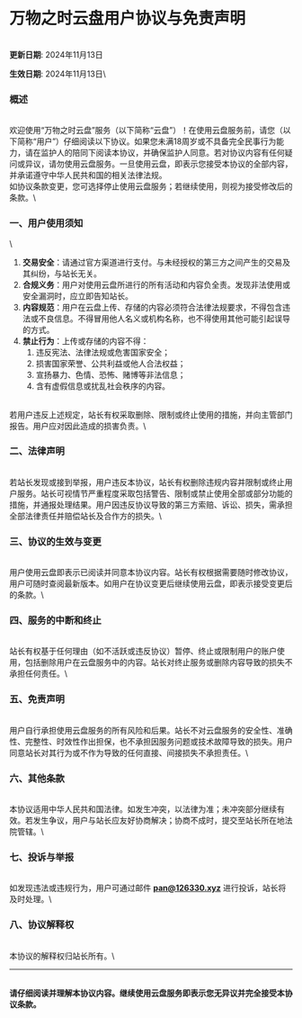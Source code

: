 # 万物之时云盘用户协议与免责声明

\
**更新日期**: 2024年11月13日

**生效日期**: 2024年11月13日\


### 概述

\
欢迎使用“万物之时云盘”服务（以下简称“云盘”）！在使用云盘服务前，请您（以下简称“用户”）仔细阅读以下协议。如果您未满18周岁或不具备完全民事行为能力，请在监护人的陪同下阅读本协议，并确保监护人同意。若对协议内容有任何疑问或异议，请勿使用云盘服务。一旦使用云盘，即表示您接受本协议的全部内容，并承诺遵守中华人民共和国的相关法律法规。\
如协议条款变更，您可选择停止使用云盘服务；若继续使用，则视为接受修改后的条款。\


### 一、用户使用须知

\


1. **交易安全**：请通过官方渠道进行支付。与未经授权的第三方之间产生的交易及其纠纷，与站长无关。
2. **合规义务**：用户对使用云盘所进行的所有活动和内容负全责。发现非法使用或安全漏洞时，应立即告知站长。
3. **内容规范**：用户在云盘上传、存储的内容必须符合法律法规要求，不得包含违法或不良信息。不得冒用他人名义或机构名称，也不得使用其他可能引起误导的方式。
4. **禁止行为**：上传或存储的内容不得：
   1. 违反宪法、法律法规或危害国家安全；
   2. 损害国家荣誉、公共利益或他人合法权益；
   3. 宣扬暴力、色情、恐怖、赌博等非法信息；
   4. 含有虚假信息或扰乱社会秩序的内容。

\
若用户违反上述规定，站长有权采取删除、限制或终止使用的措施，并向主管部门报告。用户应对因此造成的损害负责。\


### 二、法律声明

\
若站长发现或接到举报，用户违反本协议，站长有权删除违规内容并限制或终止用户服务。站长可视情节严重程度采取包括警告、限制或禁止使用全部或部分功能的措施，并通报处理结果。用户因违反协议导致的第三方索赔、诉讼、损失，需承担全部法律责任并赔偿站长及合作方的损失。\


### 三、协议的生效与变更

\
用户使用云盘即表示已阅读并同意本协议内容。站长有权根据需要随时修改协议，用户可随时查阅最新版本。如用户在协议变更后继续使用云盘，即表示接受变更后的条款。\


### 四、服务的中断和终止

\
站长有权基于任何理由（如不活跃或违反协议）暂停、终止或限制用户的账户使用，包括删除用户在云盘服务中的内容。站长对终止服务或删除内容导致的损失不承担任何责任。\


### 五、免责声明

\
用户自行承担使用云盘服务的所有风险和后果。站长不对云盘服务的安全性、准确性、完整性、时效性作出担保，也不承担因服务问题或技术故障导致的损失。用户同意站长对其行为或不作为导致的任何直接、间接损失不承担责任。\


### 六、其他条款

\
本协议适用中华人民共和国法律。如发生冲突，以法律为准；未冲突部分继续有效。若发生争议，用户与站长应友好协商解决；协商不成时，提交至站长所在地法院管辖。\


### 七、投诉与举报

\
如发现违法或违规行为，用户可通过邮件 [**pan@126330.xyz**](mailto:pan@126330.xyz) 进行投诉，站长将及时处理。\


### 八、协议解释权

\
本协议的解释权归站长所有。\


***

\
**请仔细阅读并理解本协议内容。继续使用云盘服务即表示您无异议并完全接受本协议条款。**
